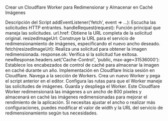 
Crear un Cloudflare Worker para Redimensionar y Almacenar en Caché Imágenes


Descripción del Script
addEventListener('fetch', event => ...): Escucha las solicitudes HTTP entrantes.
handleRequest(request): Función principal que maneja las solicitudes.
url.href: Obtiene la URL completa de la solicitud original.
resizedImageUrl: Construye la URL para el servicio de redimensionamiento de imágenes, especificando el nuevo ancho deseado.
fetch(resizedImageUrl): Realiza una solicitud para obtener la imagen redimensionada.
response.ok: Verifica si la solicitud fue exitosa.
newResponse.headers.set('Cache-Control', 'public, max-age=31536000'): Establece los encabezados de control de caché para almacenar la imagen en caché durante un año.
Implementación en Cloudflare
Inicia sesión en Cloudflare.
Navega a la sección de Workers.
Crea un nuevo Worker y pega el script anterior en el editor.
Configura las rutas para que el Worker maneje las solicitudes de imágenes.
Guarda y despliega el Worker.
Este Cloudflare Worker redimensionará las imágenes a un ancho de 800 píxeles y almacenará en caché las imágenes redimensionadas para mejorar el rendimiento de la aplicación. Si necesitas ajustar el ancho o realizar más configuraciones, puedes modificar el valor de width y la URL del servicio de redimensionamiento según tus necesidades.
